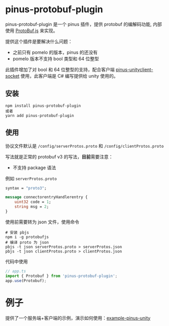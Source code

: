 pinus-protobuf-plugin
====================

pinus-protobuf-plugin 是一个 pinus 插件，提供 protobuf 的编解码功能, 内部使用 [ProtoBuf.js](https://www.npmjs.com/package/protobufjs) 来实现。

提供这个插件是要解决什么问题：
* 之前只有 pomelo 的版本，pinus 的还没有
* pomelo 版本不支持 bool 类型和 64 位整型

此插件增加了对 bool 和 64 位整型的支持，配合客户端 [pinus-unityclient-socket](https://github.com/bruce48x/pomelo-unityclient-socket) 使用，此客户端是 C# 编写提供给 unity 使用的。

## 安装

```
npm install pinus-protobuf-plugin
或者
yarn add pinus-protobuf-plugin
```

## 使用

协议文件默认是 `/config/serverProtos.proto` 和 `/config/clientProtos.proto`

写法就是正常的 protobuf v3 的写法，<strong>目前</strong>需要注意：
* 不支持 package 语法

例如 `serverProtos.proto`

```proto
syntax = "proto3";

message connectorentryHandlerentry {
    uint32 code = 1;
    string msg = 2;
}
```

使用前需要转为 json 文件，使用命令
```shell
# 安装 pbjs
npm i -g protobufjs
# 编译 proto 为 json
pbjs -t json serverProtos.proto > serverProtos.json
pbjs -t json clientProtos.proto > clientProtos.json
```

代码中使用
```typescript
// app.ts
import { Protobuf } from 'pinus-protobuf-plugin';
app.use(Protobuf);
```

# 例子
提供了一个服务端+客户端的示例，演示如何使用：[example-pinus-unity](https://github.com/bruce48x/example-pinus-unity-client)
